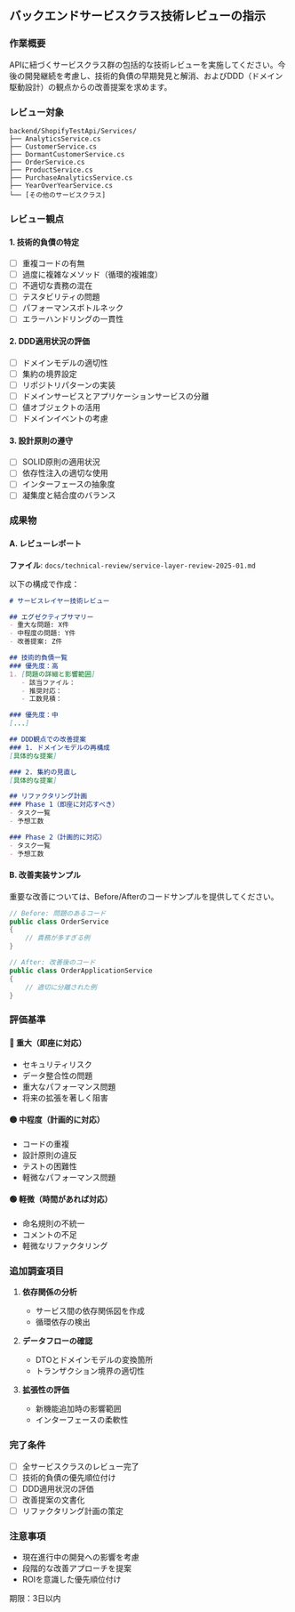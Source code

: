 ## バックエンドサービスクラス技術レビューの指示

### 作業概要
APIに紐づくサービスクラス群の包括的な技術レビューを実施してください。今後の開発継続を考慮し、技術的負債の早期発見と解消、およびDDD（ドメイン駆動設計）の観点からの改善提案を求めます。

### レビュー対象
```
backend/ShopifyTestApi/Services/
├── AnalyticsService.cs
├── CustomerService.cs
├── DormantCustomerService.cs
├── OrderService.cs
├── ProductService.cs
├── PurchaseAnalyticsService.cs
├── YearOverYearService.cs
└── [その他のサービスクラス]
```

### レビュー観点

#### 1. 技術的負債の特定
- [ ] 重複コードの有無
- [ ] 過度に複雑なメソッド（循環的複雑度）
- [ ] 不適切な責務の混在
- [ ] テスタビリティの問題
- [ ] パフォーマンスボトルネック
- [ ] エラーハンドリングの一貫性

#### 2. DDD適用状況の評価
- [ ] ドメインモデルの適切性
- [ ] 集約の境界設定
- [ ] リポジトリパターンの実装
- [ ] ドメインサービスとアプリケーションサービスの分離
- [ ] 値オブジェクトの活用
- [ ] ドメインイベントの考慮

#### 3. 設計原則の遵守
- [ ] SOLID原則の適用状況
- [ ] 依存性注入の適切な使用
- [ ] インターフェースの抽象度
- [ ] 凝集度と結合度のバランス

### 成果物

#### A. レビューレポート
**ファイル**: `docs/technical-review/service-layer-review-2025-01.md`

以下の構成で作成：
```markdown
# サービスレイヤー技術レビュー

## エグゼクティブサマリー
- 重大な問題: X件
- 中程度の問題: Y件
- 改善提案: Z件

## 技術的負債一覧
### 優先度：高
1. [問題の詳細と影響範囲]
   - 該当ファイル：
   - 推奨対応：
   - 工数見積：

### 優先度：中
[...]

## DDD観点での改善提案
### 1. ドメインモデルの再構成
[具体的な提案]

### 2. 集約の見直し
[具体的な提案]

## リファクタリング計画
### Phase 1（即座に対応すべき）
- タスク一覧
- 予想工数

### Phase 2（計画的に対応）
- タスク一覧
- 予想工数
```

#### B. 改善実装サンプル
重要な改善については、Before/Afterのコードサンプルを提供してください。

```csharp
// Before: 問題のあるコード
public class OrderService 
{
    // 責務が多すぎる例
}

// After: 改善後のコード
public class OrderApplicationService 
{
    // 適切に分離された例
}
```

### 評価基準

#### 🔴 重大（即座に対応）
- セキュリティリスク
- データ整合性の問題
- 重大なパフォーマンス問題
- 将来の拡張を著しく阻害

#### 🟡 中程度（計画的に対応）
- コードの重複
- 設計原則の違反
- テストの困難性
- 軽微なパフォーマンス問題

#### 🟢 軽微（時間があれば対応）
- 命名規則の不統一
- コメントの不足
- 軽微なリファクタリング

### 追加調査項目
1. **依存関係の分析**
   - サービス間の依存関係図を作成
   - 循環依存の検出

2. **データフローの確認**
   - DTOとドメインモデルの変換箇所
   - トランザクション境界の適切性

3. **拡張性の評価**
   - 新機能追加時の影響範囲
   - インターフェースの柔軟性

### 完了条件
- [ ] 全サービスクラスのレビュー完了
- [ ] 技術的負債の優先順位付け
- [ ] DDD適用状況の評価
- [ ] 改善提案の文書化
- [ ] リファクタリング計画の策定

### 注意事項
- 現在進行中の開発への影響を考慮
- 段階的な改善アプローチを提案
- ROIを意識した優先順位付け

期限：3日以内